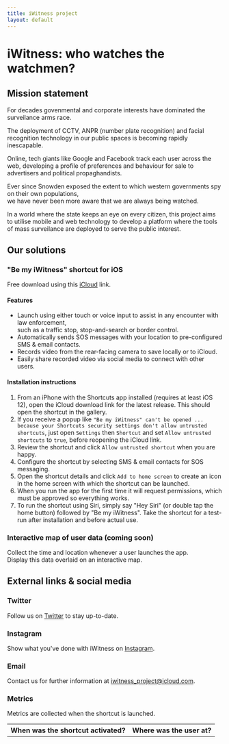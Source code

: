 ```yaml
---
title: iWitness project
layout: default
---
```


# iWitness: who watches the watchmen?

## Mission statement

For decades govenmental and corporate interests have dominated the surveilance arms race.

The deployment of CCTV, ANPR (number plate recognition) and facial recognition technology in our public spaces is becoming rapidly inescapable.

Online, tech giants like Google and Facebook track each user across the web, developing a profile of preferences and behaviour for sale to advertisers and political propaghandists.

Ever since Snowden exposed the extent to which western governments spy on their own populations,  
we have never been more aware that we are always being watched.

In a world where the state keeps an eye on every citizen, this project aims to utilise mobile and web technology to develop a platform where the tools of mass surveilance are deployed to serve the public interest.

## Our solutions

### "Be my iWitness" shortcut for iOS

Free download using this [iCloud](https://www.icloud.com/shortcuts/4f763cf011454398b3ee25d635b6f2f6) link.

#### Features

- Launch using either touch or voice input to assist in any encounter with law enforcement,  
  such as a traffic stop, stop-and-search or border control.
- Automatically sends SOS messages with your location to pre-configured SMS & email contacts.
- Records video from the rear-facing camera to save locally or to iCloud.
- Easily share recorded video via social media to connect with other users.

#### Installation instructions

1. From an iPhone with the Shortcuts app installed (requires at least iOS 12), open the iCloud download link for the latest release. This should open the shortcut in the gallery.
2. If you receive a popup like `"Be my iWitness" can't be opened ... because your Shortcuts security settings don't allow untrusted shortcuts`, just open `Settings` then `Shortcut` and set `Allow untrusted shortcuts` to `true`, before reopening the iCloud link.
3. Review the shortcut and click `Allow untrusted shortcut` when you are happy.
4. Configure the shortcut by selecting SMS & email contacts for SOS messaging.
5. Open the shortcut details and click `Add to home screen` to create an icon in the home screen with which the shortcut can be launched.
6. When you run the app for the first time it will request permissions, which must be approved so everything works.
7. To run the shortcut using Siri, simply say "Hey Siri" (or double tap the home button) followed by "Be my iWitness". Take the shortcut for a test-run after installation and before actual use.

### Interactive map of user data (coming soon)

Collect the time and location whenever a user launches the app.  
Display this data overlaid on an interactive map.

## External links & social media

### Twitter

Follow us on [Twitter](https://twitter.com/IwitnessP) to stay up-to-date.

### Instagram

Show what you've done with iWitness on [Instagram](https://www.instagram.com/iwitness_project/).

### Email

Contact us for further information at <iwitness_project@icloud.com>.

### Metrics

Metrics are collected when the shortcut is launched.

<table id="metrics-table" style="width:100%">
  <tr>
    <th>When was the shortcut activated?</th>
    <th>Where was the user at?</th>
  </tr>
</table>
